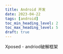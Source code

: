 ```yaml
---
title: Android 开发
date: 2023-04-22
tags: [android]
toc_min_heading_level: 2
toc_max_heading_level: 5
draft: true
---
```

Xposed - andriod破解框架




